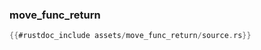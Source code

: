 ### move_func_return

```rust
{{#rustdoc_include assets/move_func_return/source.rs}}
```
<div class="flex-container vis_block" style="position:relative; margin-left:-75px; margin-right:-75px; display: none;">
	<object type="image/svg+xml" class="move_func_return code_panel" data="assets/move_func_return/vis_code.svg"></object>
	<object type="image/svg+xml" class="move_func_return tl_panel" data="assets/move_func_return/vis_timeline.svg" style="width: auto;" onmouseenter="helpers(move_func_return)"></object>
</div>